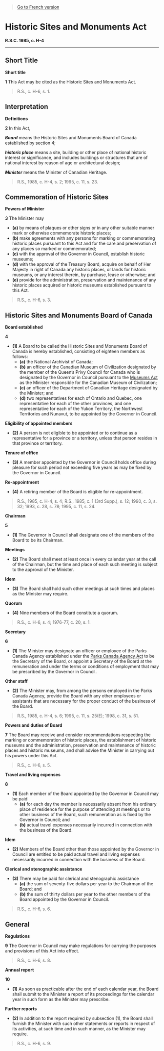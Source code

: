 > [Go to French version](/fr/Lois/Lois%20révisées%20du%20Canada/H/H-4.md)

# Historic Sites and Monuments Act

**R.S.C. 1985, c. H-4**


----------



## Short Title



**Short title**

**1** This Act may be cited as the Historic Sites and Monuments Act.
> R.S., c. H-6, s. 1.





## Interpretation



**Definitions**

**2** In this Act,

***Board*** means the Historic Sites and Monuments Board of Canada established by section 4;

***historic place*** means a site, building or other place of national historic interest or significance, and includes buildings or structures that are of national interest by reason of age or architectural design;

***Minister*** means the Minister of Canadian Heritage.
> R.S., 1985, c. H-4, s. 2; 1995, c. 11, s. 23.





## Commemoration of Historic Sites



**Powers of Minister**

**3** The Minister may
- **(a)** by means of plaques or other signs or in any other suitable manner mark or otherwise commemorate historic places;
- **(b)** make agreements with any persons for marking or commemorating historic places pursuant to this Act and for the care and preservation of any places so marked or commemorated;
- **(c)** with the approval of the Governor in Council, establish historic museums;
- **(d)** with the approval of the Treasury Board, acquire on behalf of Her Majesty in right of Canada any historic places, or lands for historic museums, or any interest therein, by purchase, lease or otherwise; and
- **(e)** provide for the administration, preservation and maintenance of any historic places acquired or historic museums established pursuant to this Act.
> R.S., c. H-6, s. 3.





## Historic Sites and Monuments Board of Canada



**Board established**

**4** 

- **(1)** A Board to be called the Historic Sites and Monuments Board of Canada is hereby established, consisting of eighteen members as follows:
	- **(a)** the National Archivist of Canada;
	- **(b)** an officer of the Canadian Museum of Civilization designated by the member of the Queen’s Privy Council for Canada who is designated by the Governor in Council pursuant to the [Museums Act](/en/Acts/Statutes%20of%20Canada/1990/c.%203.md) as the Minister responsible for the Canadian Museum of Civilization;
	- **(c)** an officer of the Department of Canadian Heritage designated by the Minister; and
	- **(d)** two representatives for each of Ontario and Quebec, one representative for each of the other provinces, and one representative for each of the Yukon Territory, the Northwest Territories and Nunavut, to be appointed by the Governor in Council.

**Eligibility of appointed members**

- **(2)** A person is not eligible to be appointed or to continue as a representative for a province or a territory, unless that person resides in that province or territory.

**Tenure of office**

- **(3)** A member appointed by the Governor in Council holds office during pleasure for such period not exceeding five years as may be fixed by the Governor in Council.

**Re-appointment**

- **(4)** A retiring member of the Board is eligible for re-appointment.
> R.S., 1985, c. H-4, s. 4; R.S., 1985, c. 1 (3rd Supp.), s. 12; 1990, c. 3, s. 32; 1993, c. 28, s. 78; 1995, c. 11, s. 24.





**Chairman**

**5** 

- **(1)** The Governor in Council shall designate one of the members of the Board to be its Chairman.

**Meetings**

- **(2)** The Board shall meet at least once in every calendar year at the call of the Chairman, but the time and place of each such meeting is subject to the approval of the Minister.

**Idem**

- **(3)** The Board shall hold such other meetings at such times and places as the Minister may require.

**Quorum**

- **(4)** Nine members of the Board constitute a quorum.
> R.S., c. H-6, s. 4; 1976-77, c. 20, s. 1.





**Secretary**

**6** 

- **(1)** The Minister may designate an officer or employee of the Parks Canada Agency established under the [Parks Canada Agency Act](/en/Acts/Statutes%20of%20Canada/1998/c.%2031.md) to be the Secretary of the Board, or appoint a Secretary of the Board at the remuneration and under the terms or conditions of employment that may be prescribed by the Governor in Council.

**Other staff**

- **(2)** The Minister may, from among the persons employed in the Parks Canada Agency, provide the Board with any other employees or assistants that are necessary for the proper conduct of the business of the Board.
> R.S., 1985, c. H-4, s. 6; 1995, c. 11, s. 25(E); 1998, c. 31, s. 51.





**Powers and duties of Board**

**7** The Board may receive and consider recommendations respecting the marking or commemoration of historic places, the establishment of historic museums and the administration, preservation and maintenance of historic places and historic museums, and shall advise the Minister in carrying out his powers under this Act.
> R.S., c. H-6, s. 5.





**Travel and living expenses**

**8** 

- **(1)** Each member of the Board appointed by the Governor in Council may be paid
	- **(a)** for each day the member is necessarily absent from his ordinary place of residence for the purpose of attending at meetings or to other business of the Board, such remuneration as is fixed by the Governor in Council; and
	- **(b)** actual travel expenses necessarily incurred in connection with the business of the Board.

**Idem**

- **(2)** Members of the Board other than those appointed by the Governor in Council are entitled to be paid actual travel and living expenses necessarily incurred in connection with the business of the Board.

**Clerical and stenographic assistance**

- **(3)** There may be paid for clerical and stenographic assistance
	- **(a)** the sum of seventy-five dollars per year to the Chairman of the Board; and
	- **(b)** the sum of thirty dollars per year to the other members of the Board appointed by the Governor in Council.
> R.S., c. H-6, s. 6.





## General



**Regulations**

**9** The Governor in Council may make regulations for carrying the purposes and provisions of this Act into effect.
> R.S., c. H-6, s. 8.





**Annual report**

**10** 

- **(1)** As soon as practicable after the end of each calendar year, the Board shall submit to the Minister a report of its proceedings for the calendar year in such form as the Minister may prescribe.

**Further reports**

- **(2)** In addition to the report required by subsection (1), the Board shall furnish the Minister with such other statements or reports in respect of its activities, at such time and in such manner, as the Minister may require.
> R.S., c. H-6, s. 9.



